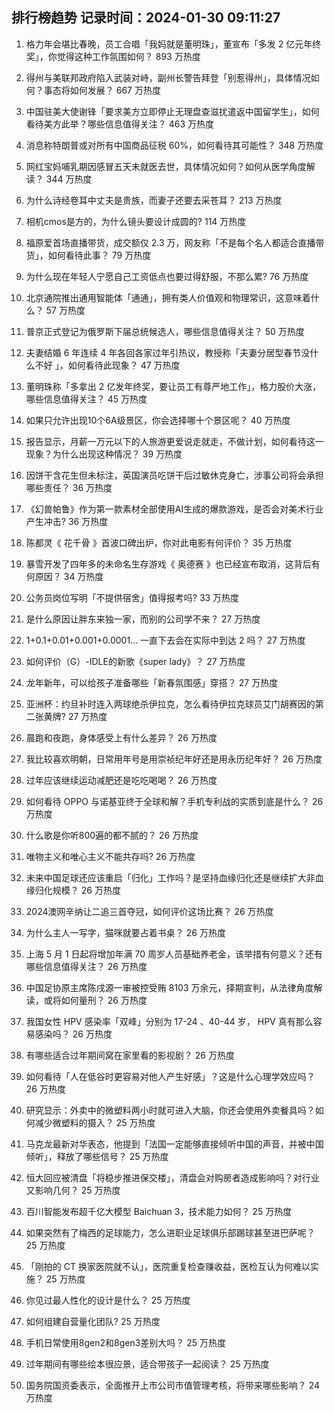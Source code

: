 
## 排行榜趋势 记录时间：2024-01-30 09:11:27
  
  1. 格力年会堪比春晚，员工合唱「我妈就是董明珠」，董宣布「多发 2 亿元年终奖」，你觉得这种工作氛围如何？ 893 万热度
    
  2. 得州与美联邦政府陷入武装对峙，副州长警告拜登「别惹得州」，具体情况如何？事态将如何发展？ 667 万热度
    
  3. 中国驻美大使谢锋「要求美方立即停止无理盘查滋扰遣返中国留学生」，如何看待美方此举？哪些信息值得关注？ 463 万热度
    
  4. 消息称特朗普或对所有中国商品征税 60%，如何看待其可能性？ 348 万热度
    
  5. 网红宝妈哺乳期因感冒五天未就医去世，具体情况如何？如何从医学角度解读？ 344 万热度
    
  6. 为什么诗经卷耳中丈夫是贵族，而妻子还要去采苍耳？ 213 万热度
    
  7. 相机cmos是方的，为什么镜头要设计成圆的? 114 万热度
    
  8. 福原爱首场直播带货，成交额仅 2.3 万，网友称「不是每个名人都适合直播带货」，如何看待此事？ 79 万热度
    
  9. 为什么现在年轻人宁愿自己工资低点也要过得舒服，不那么累? 76 万热度
    
  10. 北京通院推出通用智能体「通通」，拥有类人价值观和物理常识，这意味着什么？ 57 万热度
    
  11. 普京正式登记为俄罗斯下届总统候选人，哪些信息值得关注？ 50 万热度
    
  12. 夫妻结婚 6 年连续 4 年各回各家过年引热议，教授称「夫妻分居型春节没什么不好 」，如何看待此现象？ 47 万热度
    
  13. 董明珠称「多拿出 2 亿发年终奖，要让员工有尊严地工作」，格力股价大涨，哪些信息值得关注？ 45 万热度
    
  14. 如果只允许出现10个6A级景区，你会选择哪十个景区呢？ 40 万热度
    
  15. 报告显示，月薪一万元以下的人旅游更爱说走就走，不做计划，如何看待这一现象？为什么出现这种情况？ 39 万热度
    
  16. 因饼干含花生但未标注，英国演员吃饼干后过敏休克身亡，涉事公司将会承担哪些责任？ 36 万热度
    
  17. 《幻兽帕鲁》作为第一款素材全部使用AI生成的爆款游戏，是否会对美术行业产生冲击? 36 万热度
    
  18. 陈都灵《 花千骨 》首波口碑出炉，你对此电影有何评价？ 35 万热度
    
  19. 暴雪开发了四年多的未命名生存游戏《 奥德赛 》也已经宣布取消，这背后有何原因？ 34 万热度
    
  20. 公务员岗位写明「不提供宿舍」值得报考吗? 33 万热度
    
  21. 是什么原因让胖东来独一家，而别的公司学不来？ 27 万热度
    
  22. 1+0.1+0.01+0.001+0.0001... 一直下去会在实际中到达 2 吗？ 27 万热度
    
  23. 如何评价（G）-IDLE的新歌《super lady》？ 27 万热度
    
  24. 龙年新年，可以给孩子准备哪些「新春氛围感」穿搭？ 27 万热度
    
  25. 亚洲杯：约旦补时连入两球绝杀伊拉克，怎么看待伊拉克球员艾门胡赛因的第二张黄牌? 27 万热度
    
  26. 晨跑和夜跑，身体感受上有什么差异？ 26 万热度
    
  27. 我比较喜欢明朝，日常用年号是用崇祯纪年好还是用永历纪年好？ 26 万热度
    
  28. 过年应该继续运动减肥还是吃吃喝喝？ 26 万热度
    
  29. 如何看待 OPPO 与诺基亚终于全球和解？手机专利战的实质到底是什么？ 26 万热度
    
  30. 什么歌是你听800遍的都不腻的？ 26 万热度
    
  31. 唯物主义和唯心主义不能共存吗? 26 万热度
    
  32. 未来中国足球还应该重启「归化」工作吗？是坚持血缘归化还是继续扩大非血缘归化规模？ 26 万热度
    
  33. 2024澳网辛纳让二追三首夺冠，如何评价这场比赛？ 26 万热度
    
  34. 为什么主人一写字，猫咪就要占着书桌？ 26 万热度
    
  35. 上海 5 月 1 日起将增加年满 70 周岁人员基础养老金，该举措有何意义？还有哪些信息值得关注？ 26 万热度
    
  36. 中国足协原主席陈戌源一审被控受贿 8103 万余元，择期宣判，从法律角度解读，或将如何量刑？ 26 万热度
    
  37. 我国女性 HPV 感染率「双峰」分别为 17-24 、40-44 岁， HPV 真有那么容易感染吗？ 26 万热度
    
  38. 有哪些适合过年期间窝在家里看的影视剧？ 26 万热度
    
  39. 如何看待「人在低谷时更容易对他人产生好感」？这是什么心理学效应吗？ 26 万热度
    
  40. 研究显示：外卖中的微塑料两小时就可进入大脑，你还会使用外卖餐具吗？如何减少微塑料的摄入？ 25 万热度
    
  41. 马克龙最新对华表态，他提到「法国一定能够直接倾听中国的声音，并被中国倾听」，释放了哪些信号？ 25 万热度
    
  42. 恒大回应被清盘「将稳步推进保交楼」，清盘会对购房者造成影响吗？对行业又影响几何？ 25 万热度
    
  43. 百川智能发布超千亿大模型 Baichuan 3，技术能力如何？ 25 万热度
    
  44. 如果突然有了梅西的足球能力，怎么进职业足球俱乐部踢球甚至进巴萨呢？ 25 万热度
    
  45. 「刚拍的 CT 换家医院就不认」，医院重复检查赚收益，医检互认为何难以实施？ 25 万热度
    
  46. 你见过最人性化的设计是什么？ 25 万热度
    
  47. 如何组建自营量化团队? 25 万热度
    
  48. 手机日常使用8gen2和8gen3差别大吗？ 25 万热度
    
  49. 过年期间有哪些绘本很应景，适合带孩子一起阅读？ 25 万热度
    
  50. 国务院国资委表示，全面推开上市公司市值管理考核，将带来哪些影响？ 24 万热度
    